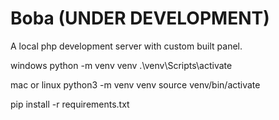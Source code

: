 # Boba (UNDER DEVELOPMENT)

A local php development server with custom built panel. 

<!-- dev -->
windows
python -m venv venv
.\venv\Scripts\activate

mac or linux
python3 -m venv venv
source venv/bin/activate

pip install -r requirements.txt
